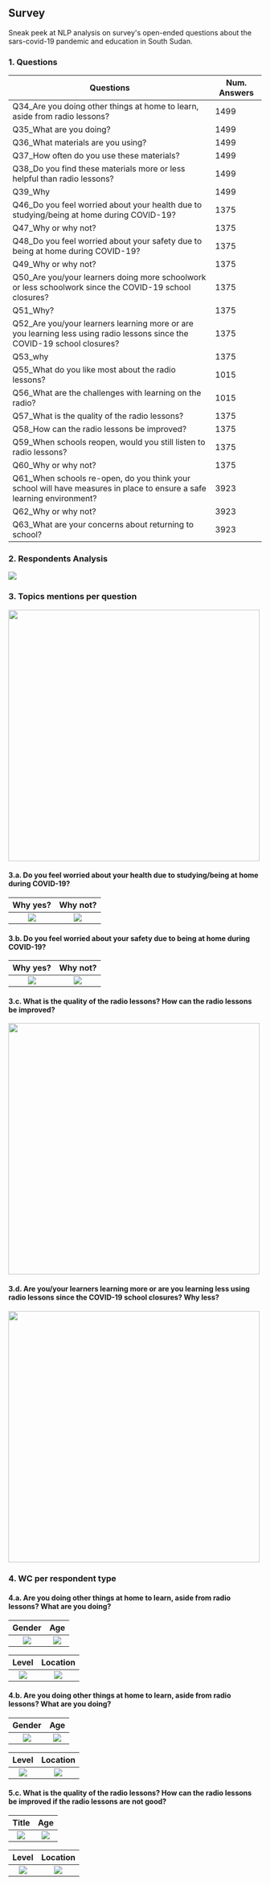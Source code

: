 ## Survey

Sneak peek at NLP analysis on survey's open-ended questions about the sars-covid-19 pandemic and education in South Sudan.

### 1. Questions


| Questions | Num. Answers |
| --- | --- |
| Q34_Are you doing other things at home to learn, aside from radio lessons? | 1499 |
| Q35_What are you doing? | 1499 |
| Q36_What materials are you using? | 1499 |
| Q37_How often do you use these materials? | 1499 |
| Q38_Do you find these materials more or less helpful than radio lessons? | 1499 |
| Q39_Why | 1499 |
| Q46_Do you feel worried about your health due to studying/being at home during COVID-19? | 1375 |
| Q47_Why or why not? | 1375 |
| Q48_Do you feel worried about your safety due to being at home during COVID-19? | 1375 |
| Q49_Why or why not? | 1375 |
| Q50_Are you/your learners doing more schoolwork or less schoolwork since the COVID-19 school closures?  | 1375 |
| Q51_Why? | 1375 |
| Q52_Are you/your learners learning more or are you learning less using radio lessons since the COVID-19 school closures? | 1375 |
| Q53_why | 1375 |
| Q55_What do you like most about the radio lessons? | 1015 |
| Q56_What are the challenges with learning on the radio? | 1015 |
| Q57_What is the quality of the radio lessons?  | 1375 |
| Q58_How can the radio lessons be improved? | 1375 |
| Q59_When schools reopen, would you still listen to radio lessons? | 1375 |
| Q60_Why or why not? | 1375 |
| Q61_When schools re-open, do you think your school will have measures in place to ensure a safe learning environment? | 3923 |
| Q62_Why or why not? | 3923 |
| Q63_What are your concerns about returning to school? | 3923 |


### 2. Respondents Analysis

![](https://github.com/guidomitolo/survey/blob/master/cat_basic_var.png)


### 3. Topics mentions per question

<img src="https://github.com/guidomitolo/survey/blob/master/plotly/activities.jpg" width="500" />


#### 3.a. Do you feel worried about your health due to studying/being at home during COVID-19?

Why yes? | Why not?
:-------------------------:|:-------------------------:
![](https://github.com/guidomitolo/survey/blob/master/plotly/health_no_group.jpg)  |  ![](https://github.com/guidomitolo/survey/blob/master/plotly/health_yes_group.jpg)


#### 3.b. Do you feel worried about your safety due to being at home during COVID-19? 

Why yes? | Why not?
:-------------------------:|:-------------------------:
![](https://github.com/guidomitolo/survey/blob/master/plotly/home_safety_yes_group.jpg)  |  ![](https://github.com/guidomitolo/survey/blob/master/plotly/home_safety_no_group.jpg)


#### 3.c. What is the quality of the radio lessons? How can the radio lessons be improved?

<img src="https://github.com/guidomitolo/survey/blob/master/plotly/comparative.jpg" width="500" />


#### 3.d. Are you/your learners learning more or are you learning less using radio lessons since the COVID-19 school closures? Why less?

<img src="https://github.com/guidomitolo/survey/blob/master/plotly/learning_quant_less.jpg" width="500" />


### 4. WC per respondent type

#### 4.a. Are you doing other things at home to learn, aside from radio lessons? What are you doing?

Gender | Age
:-------------------------:|:-------------------------:
![](https://github.com/guidomitolo/survey/blob/master/data/imgs/clouds/activities_gender.jpeg)  |  ![](https://github.com/guidomitolo/survey/blob/master/data/imgs/clouds/activities_age.jpeg)

Level | Location
:-------------------------:|:-------------------------:
![](https://github.com/guidomitolo/survey/blob/master/data/imgs/clouds/activities_level.jpeg)  |  ![](https://github.com/guidomitolo/survey/blob/master/data/imgs/clouds/activities_location.jpeg)


#### 4.b. Are you doing other things at home to learn, aside from radio lessons? What are you doing?

Gender | Age
:-------------------------:|:-------------------------:
![](https://github.com/guidomitolo/survey/blob/master/data/imgs/clouds/activities_gender.jpeg)  |  ![](https://github.com/guidomitolo/survey/blob/master/data/imgs/clouds/activities_age.jpeg)

Level | Location
:-------------------------:|:-------------------------:
![](https://github.com/guidomitolo/survey/blob/master/data/imgs/clouds/activities_level.jpeg)  |  ![](https://github.com/guidomitolo/survey/blob/master/data/imgs/clouds/activities_location.jpeg)


#### 5.c. What is the quality of the radio lessons? How can the radio lessons be improved if the radio lessons are not good?

Title | Age
:-------------------------:|:-------------------------:
![](https://github.com/guidomitolo/survey/blob/master/data/imgs/clouds/radio_lessons_improv_ngood_title.jpeg)  |  ![](https://github.com/guidomitolo/survey/blob/master/data/imgs/clouds/radio_lessons_improv_ngood_age.jpeg)

Level | Location
:-------------------------:|:-------------------------:
![](https://github.com/guidomitolo/survey/blob/master/data/imgs/clouds/radio_lessons_improv_ngood_level.jpeg)  |  ![](https://github.com/guidomitolo/survey/blob/master/data/imgs/clouds/radio_lessons_improv_ngood_location.jpeg)
